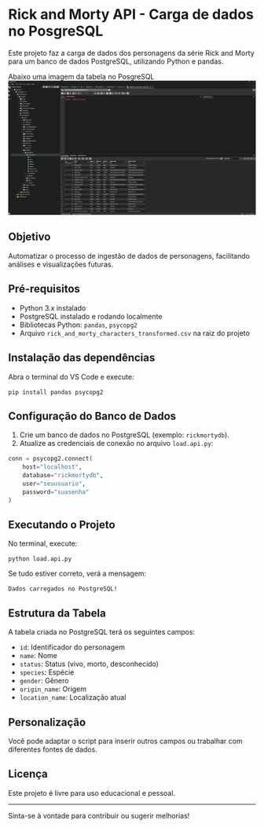 # Rick and Morty API - Carga de dados no PosgreSQL

Este projeto faz a carga de dados dos personagens da série Rick and Morty para um banco de dados PostgreSQL, utilizando Python e pandas.

Abaixo uma imagem da tabela no PosgreSQL
![alt text](image.png)

## Objetivo

Automatizar o processo de ingestão de dados de personagens, facilitando análises e visualizações futuras.

## Pré-requisitos

- Python 3.x instalado
- PostgreSQL instalado e rodando localmente
- Bibliotecas Python: `pandas`, `psycopg2`
- Arquivo `rick_and_morty_characters_transformed.csv` na raiz do projeto

## Instalação das dependências

Abra o terminal do VS Code e execute:

```
pip install pandas psycopg2
```

## Configuração do Banco de Dados

1. Crie um banco de dados no PostgreSQL (exemplo: `rickmortydb`).
2. Atualize as credenciais de conexão no arquivo `load.api.py`:

```python
conn = psycopg2.connect(
    host="localhost",
    database="rickmortydb",
    user="seuusuario",
    password="suasenha"
)
```

## Executando o Projeto

No terminal, execute:

```
python load.api.py
```

Se tudo estiver correto, verá a mensagem:

```
Dados carregados no PostgreSQL!
```

## Estrutura da Tabela

A tabela criada no PostgreSQL terá os seguintes campos:

- `id`: Identificador do personagem
- `name`: Nome
- `status`: Status (vivo, morto, desconhecido)
- `species`: Espécie
- `gender`: Gênero
- `origin_name`: Origem
- `location_name`: Localização atual

## Personalização

Você pode adaptar o script para inserir outros campos ou trabalhar com diferentes fontes de dados.

## Licença

Este projeto é livre para uso educacional e pessoal.

---
Sinta-se à vontade para contribuir ou sugerir melhorias!